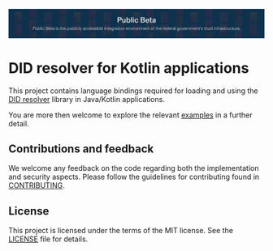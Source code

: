 ![Public Beta banner](https://github.com/e-id-admin/eidch-public-beta/blob/main/assets/github-banner-publicbeta.jpg)

# DID resolver for Kotlin applications

This project contains language bindings required for loading and using the [DID resolver](https://github.com/e-id-admin/didresolver) library in Java/Kotlin applications.

You are more then welcome to explore the relevant [examples](https://github.com/e-id-admin/didresolver-examples) in a further detail.

## Contributions and feedback

We welcome any feedback on the code regarding both the implementation and security aspects. Please follow the guidelines for contributing found in [CONTRIBUTING](./CONTRIBUTING.md).

## License

This project is licensed under the terms of the MIT license. See the [LICENSE](./LICENSE.md) file for details.
